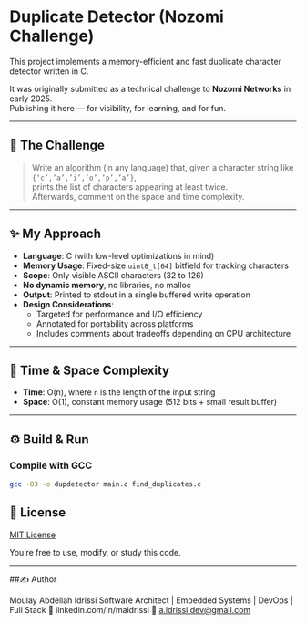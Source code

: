 # Duplicate Detector (Nozomi Challenge)

This project implements a memory-efficient and fast duplicate character detector written in C.

It was originally submitted as a technical challenge to **Nozomi Networks** in early 2025.  
Publishing it here — for visibility, for learning, and for fun.

---

## 🧠 The Challenge

> Write an algorithm (in any language) that, given a character string like `{‘c’,’a’,’i’,’o’,’p’,’a’}`,  
> prints the list of characters appearing at least twice.  
> Afterwards, comment on the space and time complexity.

---

## ✨ My Approach

- **Language**: C (with low-level optimizations in mind)
- **Memory Usage**: Fixed-size `uint8_t[64]` bitfield for tracking characters
- **Scope**: Only visible ASCII characters (32 to 126)
- **No dynamic memory**, no libraries, no malloc
- **Output**: Printed to stdout in a single buffered write operation
- **Design Considerations**: 
  - Targeted for performance and I/O efficiency
  - Annotated for portability across platforms
  - Includes comments about tradeoffs depending on CPU architecture

---

## 🚀 Time & Space Complexity

- **Time**: O(n), where `n` is the length of the input string
- **Space**: O(1), constant memory usage (512 bits + small result buffer)

---

## ⚙️ Build & Run

### Compile with GCC

```bash
gcc -O3 -o dupdetector main.c find_duplicates.c
```

## 📜 License

[MIT License](LICENSE)

You’re free to use, modify, or study this code.  

---


##✍️ Author

Moulay Abdellah Idrissi
Software Architect | Embedded Systems | DevOps | Full Stack
🔗 linkedin.com/in/maidrissi
📧 a.idrissi.dev@gmail.com
